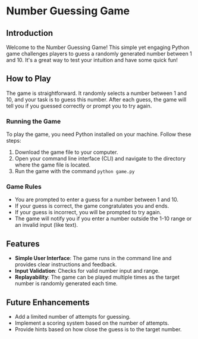 # Number Guessing Game

## Introduction
Welcome to the Number Guessing Game! This simple yet engaging Python game challenges players to guess a randomly generated number between 1 and 10. It's a great way to test your intuition and have some quick fun!

## How to Play
The game is straightforward. It randomly selects a number between 1 and 10, and your task is to guess this number. After each guess, the game will tell you if you guessed correctly or prompt you to try again.

### Running the Game
To play the game, you need Python installed on your machine. Follow these steps:

1. Download the game file to your computer.
2. Open your command line interface (CLI) and navigate to the directory where the game file is located.
3. Run the game with the command `python game.py`

### Game Rules
- You are prompted to enter a guess for a number between 1 and 10.
- If your guess is correct, the game congratulates you and ends.
- If your guess is incorrect, you will be prompted to try again.
- The game will notify you if you enter a number outside the 1-10 range or an invalid input (like text).

## Features
- **Simple User Interface**: The game runs in the command line and provides clear instructions and feedback.
- **Input Validation**: Checks for valid number input and range.
- **Replayability**: The game can be played multiple times as the target number is randomly generated each time.

## Future Enhancements
- Add a limited number of attempts for guessing.
- Implement a scoring system based on the number of attempts.
- Provide hints based on how close the guess is to the target number.
